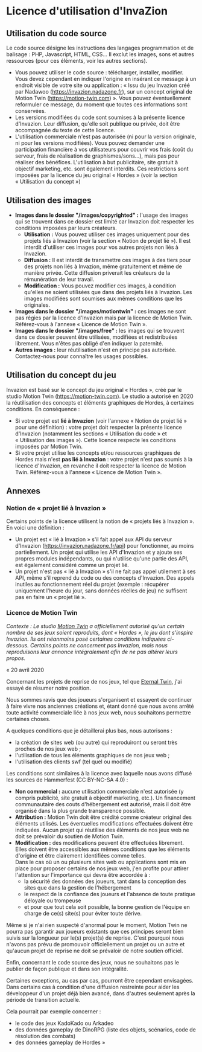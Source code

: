 
# Licence d'utilisation  d'InvaZion


## Utilisation du code source
Le code source désigne les instructions des langages programmation et de balisage : PHP, Javascript, HTML, CSS... Il exclut les images, sons et autres ressources (pour ces éléments, voir les autres sections).
 - Vous pouvez utiliser le code source : télécharger, installer, modifier. Vous devez cependant en indiquer l'origine  en insérant ce message à un endroit visible de votre site ou application : « Issu du jeu Invazion créé par Nadawoo (https://invazion.nadazone.fr), sur un concept original de Motion Twin (https://motion-twin.com) ». Vous pouvez éventuellement reformuler ce message, du moment que toutes ces informations sont conservées.
 - Les versions modifiées du code sont soumises à la présente licence d'Invazion. Leur diffusion, qu'elle soit publique ou privée, doit être accompagnée du texte de cette licence.
 - L'utilisation commerciale n'est pas autorisée (ni pour la version originale, ni pour les versions modifiées). Vous pouvez demander une participation financière à vos utilisateurs pour couvrir vos frais (coût du serveur, frais de réalisation de graphismes/sons...), mais pas pour réaliser des bénéfices. L'utilisation à but publicitaire, site gratuit à objectif marketing, etc. sont également interdits. Ces restrictions sont imposées par la licence du jeu original « Hordes » (voir la section « Utilisation du concept »)
	
	
## Utilisation des images
 - **Images dans le dossier "/images/copyrighted" :** l'usage des images qui se trouvent dans ce dossier est limité car Invazion doit respecter les conditions imposées par leurs créateurs.
   + **Utilisation :** Vous pouvez utiliser ces images uniquement pour des projets liés à Invazion (voir la section « Notion de projet lié »). Il est interdit d'utiliser ces images pour vos autres projets non liés à Invazion.
   + **Diffusion :** Il est interdit de transmettre ces images à des tiers pour des projets non liés à Invazion, même gratuitement et même de manière privée. Cette diffusion priverait les créateurs de la rémunération de leur travail.
   + **Modification :** Vous pouvez modifier ces images, à condition qu'elles ne soient utilisées que dans des projets liés à Invazion. Les images modifiées sont soumises aux mêmes conditions que les originales.
 - **Images dans le dossier "/images/motiontwin" :** ces images ne sont pas régies par la licence d'Invazion mais par la licence de Motion Twin. Référez-vous à l'annexe « Licence de Motion Twin ».
 - **Images dans le dossier "/images/free" :** les images qui se trouvent dans ce dossier peuvent être utilisées, modifiées et redistribuées librement. Vous n'êtes pas obligé d'en indiquer la paternité.
 - **Autres images :** leur réutilisation n'est en principe pas autorisée. Contactez-nous pour connaître les usages possibles.
	

## Utilisation du concept du jeu
Invazion est basé sur le concept du jeu original « Hordes », créé par le studio Motion Twin (https://motion-twin.com). Le studio a autorisé en 2020 la réutilisation des concepts et éléments graphiques de Hordes, à certaines conditions. En conséquence :
 - Si votre projet est **lié à Invazion** (voir l'annexe « Notion de projet lié » pour une définition) : votre projet doit respecter la présente licence d'Invazion (notamment les sections « Utilisation du code » et « Utilisation des images »). Cette licence respecte les conditions imposées par Motion Twin.
 - Si votre projet utilise les concepts et/ou ressources graphiques de Hordes mais n'est **pas lié à Invazion** : votre projet n'est pas soumis à la licence d'Invazion, en revanche il doit respecter la licence de Motion Twin. Référez-vous à l'annexe « Licence de Motion Twin ».


## Annexes

### Notion de « projet lié à Invazion »
Certains points de la licence utilisent la notion de « projets liés à Invazion ». En voici une définition :
  - Un projet est « lié à Invazion » s'il fait appel aux API du serveur d'Invazion (https://invazion.nadazone.fr/api) pour fonctionner, au moins partiellement. Un projet qui utilise les API d'Invazion et y ajoute ses propres modules indépendants, ou qui n'utilise qu'une partie des API, est également considéré comme un projet lié.
  - Un projet n'est pas « lié à Invazion » s'il ne fait pas appel utilement à ses API, même s'il reprend du code ou des concepts d'Invazion. Des appels inutiles au fonctionnement réel du projet (exemple : récupérer uniquement l'heure du jour, sans données réelles de jeu) ne suffisent pas en faire un « projet lié ».


### Licence de Motion Twin

*Contexte : Le studio [Motion Twin](https://motion-twin.com) a officiellement autorisé qu'un certain nombre de ses jeux soient reproduits, dont « Hordes », le jeu dont s'inspire Invazion. Ils ont néanmoins posé certaines conditions indiquées ci-dessous. Certains points ne concernent pas Invazion, mais nous reproduisons leur annonce intégralement afin de ne pas altérer leurs propos.*

«
20 avril 2020

Concernant les projets de reprise de nos jeux, tel que [Eternal Twin](https://eternal-twin.net), j'ai essayé de résumer notre position.

Nous sommes ravis que des joueurs s'organisent et essayent de continuer à faire vivre nos anciennes créations et, étant donné que nous avons arrêté toute activité commerciale liée à nos jeux web, nous souhaitons permettre certaines choses.

A quelques conditions que je détaillerai plus bas, nous autorisons :

 - la création de sites web (ou autre) qui reproduiront ou seront très proches de nos jeux web ;
 - l'utilisation de tous les éléments graphiques de nos jeux web ;
 - l'utilisation des clients swf (tel quel ou modifié)

Les conditions sont similaires à la licence avec laquelle nous avons diffusé les sources de Hammerfest (CC BY-NC-SA 4.0) :

 - **Non commercial :** aucune utilisation commerciale n'est autorisée (y compris publicité, site gratuit à objectif marketing, etc.). Un financement communautaire des couts d'hébergement est autorisé, mais il doit être organisé dans la plus grande transparence possible.
 - **Attribution :** Motion Twin doit être crédité comme créateur original des éléments utilisés. Les éventuelles modifications effectuées doivent être indiquées. Aucun projet qui réutilise des éléments de nos jeux web ne doit se prévaloir du soutien de Motion Twin.
 - **Modification :** des modifications peuvent être effectuées librement. Elles doivent être accessibles aux mêmes conditions que les éléments d'origine et être clairement identifiées comme telles.  
   Dans le cas où un ou plusieurs sites web ou applications sont mis en place pour proposer certains de nos jeux web, j'en profite pour attirer l'attention sur l'importance qui devra être accordée à :
    + la sécurité des données des joueurs, tant dans la conception des sites que dans la gestion de l'hébergement
    + le respect de la confiance des joueurs et l'absence de toute pratique déloyale ou trompeuse
    + et pour que tout cela soit possible, la bonne gestion de l'équipe en charge de ce(s) site(s) pour éviter toute dérive.

Même si je n'ai rien suspecté d'anormal pour le moment, Motion Twin ne pourra pas garantir aux joueurs existants que ces principes seront bien suivis sur la longueur par le(s) projet(s) de reprise. C'est pourquoi nous n'avons pas prévu de promouvoir officiellement un projet ou un autre et qu'aucun projet de reprise ne doit se prévaloir de notre soutien officiel.

Enfin, concernant le code source des jeux, nous ne souhaitons pas le publier de façon publique et dans son intégralité.

Certaines exceptions, au cas par cas, pourront être cependant envisagées. Dans certains cas à condition d'une diffusion restreinte pour aider les développeur d'un projet déjà bien avancé, dans d'autres seulement après la période de transition actuelle.

Cela pourrait par exemple concerner :
 - le code des jeux KadoKado ou Arkadeo 
 - des données gameplay de DinoRPG (liste des objets, scénarios, code de résolution des combats)
 - des données gameplay de Hordes
»
